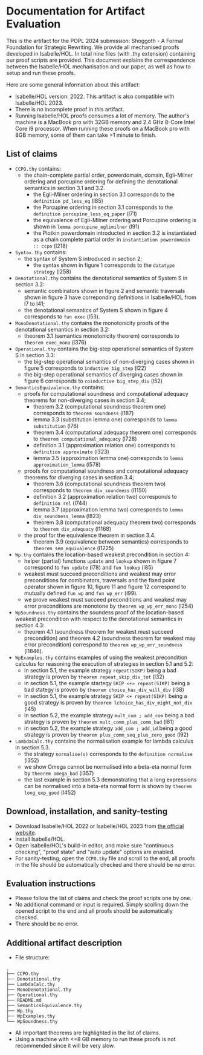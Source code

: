 # Documentation for Artifact Evaluation
This is the artifact for the POPL 2024 submission: Shoggoth - A Formal Foundation for Strategic Rewriting. We provide all mechanised proofs developed in Isabelle/HOL. In total nine files (with .thy extension) containing our proof scripts are provided. This document explains the correspondence between the Isabelle/HOL mechanisation and our paper, as well as how to setup and run these proofs.

Here are some general information about this artifact:
- Isabelle/HOL version: 2022. This artifact is also compatible with Isabelle/HOL 2023. 
- There is no incomplete proof in this artifact.
- Running Isabelle/HOL proofs consumes a lot of memory. The author's machine is a MacBook pro with 32GB memory and 2.4 GHz 8-Core Intel Core i9 processor. When running these proofs on a MacBook pro with 8GB memory, some of them can take >1 minute to finish. 

## List of claims
- `CCPO.thy` contains:
	- the chain-complete partial order, powerdomain, domain, Egli-Milner ordering and porcupine ordering for defining the denotational semantics in section 3.1 and 3.2.
		- the Egli-Milner ordering in section 3.1 corresponds to the `definition pd_less_eq` (l85)
		- the Porcupine ordering in section 3.1 corresponds to the `definition porcupine_less_eq_paper` (l71)
		- the equivalence of Egli-Milner ordering and Porcupine ordering is shown in `lemma porcupine_eglimilner` (l91)
		- the Plotkin powerdomain introducted in section 3.2 is instantiated as a chain complete partial order in `instantiation powerdomain :: ccpo` (l218)
- `Syntax.thy` contains:
	- the syntax of System S introduced in section 2;
		- the syntax shown in figure 1 corresponds to the `datatype strategy` (l258)
- `Denotational.thy` contains the denotational semantics of System S in section 3.2:
	- semantic combinators shown in figure 2 and semantic traversals shown in figure 3 have correponding definitions in Isabelle/HOL from l7 to l41;
	- the denotational semantics of System S shown in figure 4 corresponds to `fun exec` (l53).
- `MonoDenotational.thy` contains the monotonicity proofs of the denotational semantics in section 3.2:
	- theorem 3.1 (semantics monotonicity theorem) corresponds to `theorem exec_mono` (l376)
- `Operational.thy` contains the big-step operational semantics of System S in section 3.3:
	- the big-step operational semantics of non-diverging cases shown in figure 5 corresponds to `inductive big_step` (l22)
	- the big-step operational semantics of diverging cases shown in figure 6 corresponds to `coinductive big_step_div` (l52)
- `SemanticsEquivalence.thy` contains:
	- proofs for computational soundness and computational adequacy theorems for non-diverging cases in section 3.4;
		- theorem 3.2 (computational soundness theorem one) corresponds to `theorem soundness` (l187)
		- lemma 3.3 (substitution lemma one) corresponds to `lemma substitution` (l76)
		- theorem 3.4 (computational adequacy theorem one) corresponds to `theorem computational_adequacy` (l728)
		- definition 3.1 (approximation relation one) corresponds to `definition approximate` (l323)
		- lemma 3.5 (approximation lemma one) corresponds to `lemma approximation_lemma` (l578)
	- proofs for computational soundness and computational adequacy theorems for diverging cases in section 3.4;
		- theorem 3.6 (computational soundness theorem two) corresponds to `theorem div_soundness` (l1150)
		- definition 3.2 (approximation relation two) corresponds to `definition rel` (l744)
		- lemma 3.7 (approximation lemma two) corresponds to `lemma div_soundness_lemma` (l823)
		- theorem 3.8 (computational adequacy theorem two) corresponds to `theorem div_adequacy` (l1168)
	- the proof for the equivalence theorem in section 3.4.
		- theorem 3.9 (equivalence between semantics) corresponds to `theorem sem_equivalence` (l1225)
- `Wp.thy` contains the location-based weakest precondition in section 4: 
	- helper (partial) functions `update` and `lookup` shown in figure 7 correspond to `fun update` (l78) and `fun lookup` (l85)
	- weakest must succeed preconditions and weakest may error preconditions for combinators, traversals and the fixed point operator shown in figure 10, figure 11 and figure 12 correspond to mutually defined `fun wp` and `fun wp_err` (l99).
	- we prove weakest must succeed preconditions and weakest may error preconditions are monotone by `theorem wp_wp_err_mono` (l254)
- `WpSoundness.thy` contains the soundess proof of the location-based weakest precondition with respect to the denotational semantics in section 4.3:
	- theorem 4.1 (soundness theorem for weakest must succeed precondition) and theorem 4.2 (soundness theorem for weakest may error precondition) correspond to `theorem wp_wp_err_soundness` (l1846).
- `WpExamples.thy` contains examples of using the weakest precondition calculus for reasoning the execution of strategies in section 5.1 and 5.2:
	- in section 5.1, the example strategy `repeat(SIKP)` being a bad strategy is proven by `theorem repeat_skip_div_tot` (l32)
	- in section 5.1, the example startegy `SKIP <+> repeat(SIKP)` being a bad stategy is proven by `theorem choice_has_div_will_div` (l38)
	- in section 5.1, the example strategy `SKIP <+ repeat(SIKP)` being a good strategy is proven by `theorem lchoice_has_div_might_not_div` (l45)
	- in section 5.2, the example strategy `mult_com ; add_com` being a bad strategy is proven by `theorem mult_comm_plus_comm_bad` (l81)
	- in section 5.2, the example strategy `add_com ; add_id` being a good strategy is proven by `theorem plus_comm_seq_plus_zero_good` (l92)
- `LambdaCalc.thy` contains the normalisation example for lambda calculus in section 5.3.
	- the strategy `normalise(s)` corresponds to the `definition normalise` (l352)
	- we show Omega cannot be normalised into a beta-eta normal form by `theorem omega_bad` (l357)
	- the last example in section 5.3 demonstrating that a long expressions can be normalised into a beta-eta normal form is shown by `theorem long_exp_good` (l452)

## Download, installation, and sanity-testing
- Download Isabelle/HOL 2022 or Isabelle/HOL 2023 from [the official website](https://isabelle.in.tum.de).
- Install Isabelle/HOL.
- Open Isabelle/HOL's build-in editor, and make sure "continuous checking", "proof state" and "auto update" options are enabled.
- For sanity-testing, open the `CCPO.thy` file and scroll to the end, all proofs in the file should be automatically checked and there should be no error.
## Evaluation instructions
- Please follow the list of claims and check the proof scripts one by one.
- No additional command or input is required. Simply scolling down the opened script to the end and all proofs should be automatically checked. 
- There should be no error.
## Additional artifact description
- File structure:
```
.
├── CCPO.thy
├── Denotational.thy
├── LambdaCalc.thy
├── MonoDenotational.thy
├── Operational.thy
├── README.md
├── SemanticsEquivalence.thy
├── Wp.thy
├── WpExamples.thy
└── WpSoundness.thy
``````
- All important theorems are highlighted in the list of claims.
- Using a machine with <=8 GB memory to run these proofs is not recommended since it will be very slow.
